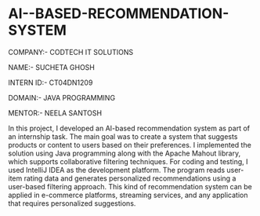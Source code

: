 # AI--BASED-RECOMMENDATION-SYSTEM

COMPANY:- CODTECH IT SOLUTIONS 

NAME:- SUCHETA GHOSH 

INTERN ID:- CT04DN1209

DOMAIN:- JAVA PROGRAMMING 

MENTOR:- NEELA SANTOSH 

In this project, I developed an AI-based recommendation system as part of an internship task. The main goal was to create a system that suggests products or content to users based on their preferences. I implemented the solution using Java programming along with the Apache Mahout library, which supports collaborative filtering techniques. For coding and testing, I used IntelliJ IDEA as the development platform. The program reads user-item rating data and generates personalized recommendations using a user-based filtering approach. This kind of recommendation system can be applied in e-commerce platforms, streaming services, and any application that requires personalized suggestions.


